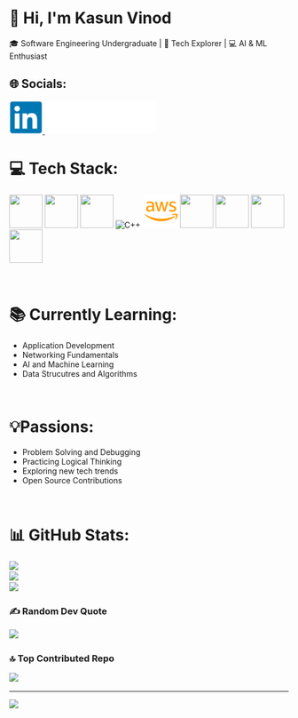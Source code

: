 # 💫 Hi, I'm Kasun Vinod
🎓 Software Engineering Undergraduate | 🚀 Tech Explorer | 💻 AI & ML Enthusiast
</br>



## 🌐 Socials:
<a href="https://www.linkedin.com/in/kasun-gunawardhana-212705316">
  <img src="https://github.com/devicons/devicon/blob/v2.17.0/icons/linkedin/linkedin-original.svg" width="60" height="60"/>
</a>
 
<a href="https://medium.com/@https://medium.com/@spectrum_sl">
<img src="https://github.com/Medium/medium-logos/blob/master/01_Logo/02_White/PNG/RGB/Medium-Logo-White-RGB%401x.png" width="200" height="60"/>
</a>
</br>

# 💻 Tech Stack:
<p>
  <img src="https://cdn.jsdelivr.net/gh/devicons/devicon/icons/html5/html5-original.svg" width="60" height="60"/>
  <img src="https://cdn.jsdelivr.net/gh/devicons/devicon/icons/css3/css3-original.svg" width="60" height="60"/>
  <img src="https://cdn.jsdelivr.net/gh/devicons/devicon/icons/javascript/javascript-original.svg" width="60" height="60"/>
  <img src="https://cdn.jsdelivr.net/gh/devicons/devicon/icons/cplusplus/cplusplus-original.svg" title="C++" alt="C++" width="60" height="60"/>&nbsp;
  <img src="https://github.com/devicons/devicon/blob/v2.17.0/icons/amazonwebservices/amazonwebservices-plain-wordmark.svg" width="60" height="60"/>
  <img src="https://cdn.jsdelivr.net/gh/devicons/devicon/icons/react/react-original.svg" width="60" height="60"/>
  <img src="https://cdn.jsdelivr.net/gh/devicons/devicon/icons/nodejs/nodejs-original.svg" width="60" height="60"/>
  <img src="https://cdn.jsdelivr.net/gh/devicons/devicon/icons/python/python-original.svg" width="60" height="60"/>
  <img src="https://cdn.jsdelivr.net/gh/devicons/devicon/icons/java/java-original.svg" width="60" height="60"/>
</p>
</br>

# 📚 Currently Learning:
<ul>
  <li>Application Development</li>
  <li>Networking Fundamentals</li>
  <li>AI and Machine Learning</li>
  <li>Data Strucutres and Algorithms</li>
</ul>
</br>

# 💡Passions:
<ul>
  <li>Problem Solving and Debugging</li>
  <li>Practicing Logical Thinking</li>
  <li>Exploring new tech trends</li>
  <li>Open Source Contributions</li>
</ul>
</br>

# 📊 GitHub Stats:
![](https://github-readme-stats.vercel.app/api?username=KasunV-git&theme=dark&hide_border=false&include_all_commits=true&count_private=false)<br/>
![](https://nirzak-streak-stats.vercel.app/?user=KasunV-git&theme=dark&hide_border=false)<br/>
![](https://github-readme-stats.vercel.app/api/top-langs/?username=KasunV-git&theme=dark&hide_border=false&include_all_commits=true&count_private=false&layout=compact)

### ✍️ Random Dev Quote
![](https://quotes-github-readme.vercel.app/api?type=vetical&theme=dark)

### 🔝 Top Contributed Repo
![](https://github-contributor-stats.vercel.app/api?username=KasunV-git&limit=5&theme=dark&combine_all_yearly_contributions=true)

---
[![](https://visitcount.itsvg.in/api?id=KasunV-git&icon=5&color=4)](https://visitcount.itsvg.in)

<!-- Proudly created with GPRM ( https://gprm.itsvg.in ) -->


<!---
KasunV-git/KasunV-git is a ✨ special ✨ repository because its `README.md` (this file) appears on your GitHub profile.
You can click the Preview link to take a look at your changes.
--->

